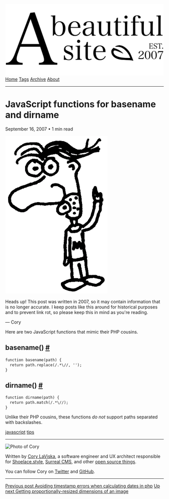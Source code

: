 <a href="../../index.html" class="header-link"><img src="../../images/logos/wordmark.svg" alt="A Beautiful Site" class="wordmark" /></a> <a href="../../index.html" class="nav-item">Home</a> <a href="../../tags/index.html" class="nav-item">Tags</a> <a href="../index.html" class="nav-item">Archive</a> <a href="../../about/index.html" class="nav-item">About</a>

---

# JavaScript functions for basename and dirname

September 16, 2007 • 1 min read

![A drawing of a cartoon man pointing upwards](../../images/artwork/pointer.gif)

Heads up! This post was written in 2007, so it may contain information that is no longer accurate. I keep posts like this around for historical purposes and to prevent link rot, so please keep this in mind as you're reading.

— Cory

Here are two JavaScript functions that mimic their PHP cousins.

## basename() <a href="#basename()" class="direct-link">#</a>

    function basename(path) {
      return path.replace(/.*\//, '');
    }

## dirname() <a href="#dirname()" class="direct-link">#</a>

    function dirname(path) {
      return path.match(/.*\//);
    }

Unlike their PHP cousins, these functions _do not_ support paths separated with backslashes.

<a href="../../tags/javascript/index.html" class="post-tag">javascript</a> <a href="../../tags/tips/index.html" class="post-tag">tips</a>

---

<img src="http://0.gravatar.com/avatar/bf1b3b95fd5b096a3592247c29667b33?s=512" alt="Photo of Cory" class="avatar avatar-small" />

Written by [Cory LaViska](../../index-4.html), a software engineer and UX architect responsible for [Shoelace.style](https://shoelace.style/), [Surreal CMS](https://www.surrealcms.com/), and other [open source things](https://github.com/claviska).

You can follow Cory on [Twitter](https://twitter.com/claviska) and [GitHub](https://github.com/claviska).

---

<a href="../avoiding-timestamp-errors-when-calculating-dates-in-php/index.html" class="post-nav-previous"><span class="small">Previous post</span> Avoiding timestamp errors when calculating dates in php</a> <a href="../getting-proportionally-resized-dimensions-of-an-image/index.html" class="post-nav-next"><span class="small">Up next</span> Getting proportionally-resized dimensions of an image</a>

